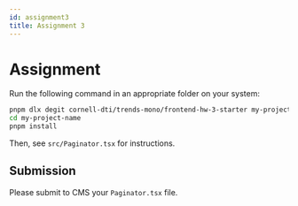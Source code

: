 ```yaml
---
id: assignment3
title: Assignment 3
---
```


# Assignment

Run the following command in an appropriate folder on your system:

```bash
pnpm dlx degit cornell-dti/trends-mono/frontend-hw-3-starter my-project-name
cd my-project-name
pnpm install
```

Then, see `src/Paginator.tsx` for instructions.

## Submission

Please submit to CMS your `Paginator.tsx` file.
